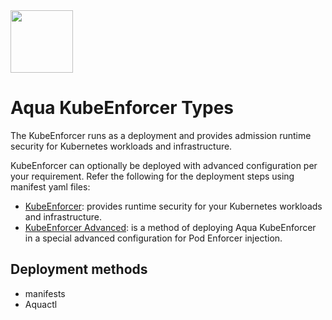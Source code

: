 <img src="https://avatars3.githubusercontent.com/u/12783832?s=200&v=4" height="100" width="100" />

# Aqua KubeEnforcer Types

The KubeEnforcer runs as a deployment and provides admission runtime security for Kubernetes workloads and infrastructure. 

KubeEnforcer can optionally be deployed with advanced configuration per your requirement. Refer the following for the deployment steps using manifest yaml files:

* [KubeEnforcer](./kube_enforcer/README.md): provides runtime security for your Kubernetes workloads and infrastructure.
* [KubeEnforcer Advanced](./kube_enforcer_advanced/README.md): is a method of deploying Aqua KubeEnforcer in a special advanced configuration for Pod Enforcer injection.

## Deployment methods

* manifests
* Aquactl
